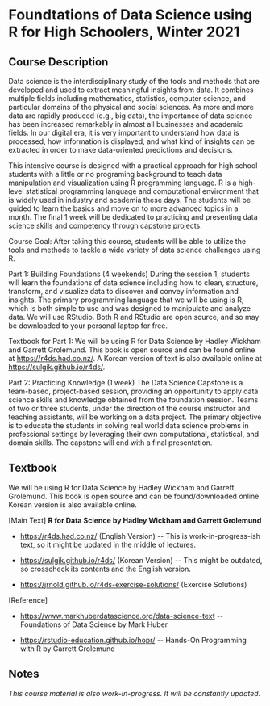 # Foundtations of Data Science using R for High Schoolers, Winter 2021

## Course Description

Data science is the interdisciplinary study of the tools and methods that are developed and used to extract meaningful insights from data. It combines multiple fields including mathematics, statistics, computer science, and particular domains of the physical and social sciences. As more and more data are rapidly produced (e.g., big data), the importance of data science has been increased remarkably in almost all businesses and academic fields. In our digital era, it is very important to understand how data is processed, how information is displayed, and what kind of insights can be extracted in order to make data-oriented predictions and decisions.

This intensive course is designed with a practical approach for high school students with a little or no programing background to teach data manipulation and visualization using R programming language. R is a high-level statistical programming language and computational environment that is widely used in industry and academia these days. The students will be guided to learn the basics and move on to more advanced topics in a month. The final 1 week will be dedicated to practicing and presenting data science skills and competency through capstone projects. 

Course Goal: After taking this course, students will be able to utilize the tools and methods to tackle a wide variety of data science challenges using R.

Part 1: Building Foundations (4 weekends)
During the session 1, students will learn the foundations of data science including how to clean, structure, transform, and visualize data to discover and convey information and insights. The primary programming language that we will be using is R, which is both simple to use and was designed to manipulate and analyze data. We will use RStudio. Both R and RStudio are open source, and so may be downloaded to your personal laptop for free.

Textbook for Part 1: We will be using R for Data Science by Hadley Wickham and Garrett Grolemund. This book is open source and can be found online at https://r4ds.had.co.nz/. A Korean version of text is also available online at https://sulgik.github.io/r4ds/. 

Part 2: Practicing Knowledge (1 week)
The Data Science Capstone is a team-based, project-based session, providing an opportunity to apply data science skills and knowledge obtained from the foundation session. Teams of two or three students, under the direction of the course instructor and teaching assistants, will be working on a data project. The primary objective is to educate the students in solving real world data science problems in professional settings by leveraging their own computational, statistical, and domain skills. The capstone will end with a final presentation.


## Textbook

We will be using R for Data Science by Hadley Wickham and Garrett Grolemund. This book is open source and can be found/downloaded online. Korean version is also available online.
  
[Main Text] __R for Data Science by Hadley Wickham and Garrett Grolemund__

- https://r4ds.had.co.nz/ (English Version) -- This is work-in-progress-ish text, so it might be updated in the middle of lectures.

- https://sulgik.github.io/r4ds/ (Korean Version) -- This might be outdated, so crosscheck its contents and the English version.
  
- https://jrnold.github.io/r4ds-exercise-solutions/ (Exercise Solutions)

[Reference] 

- https://www.markhuberdatascience.org/data-science-text -- Foundations of Data Science by Mark Huber
   
- https://rstudio-education.github.io/hopr/ -- Hands-On Programming with R by Garrett Grolemund  
  
## Notes
*This course material is also work-in-progress. It will be constantly updated.*
